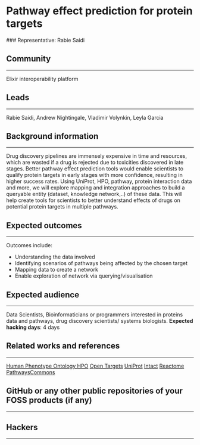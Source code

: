 # Pathway effect prediction for protein targets

### Representative: Rabie Saidi 

## Community
---

Elixir interoperability platform

## Leads
---
Rabie Saidi,
Andrew Nightingale,
Vladimir Volynkin,
Leyla Garcia 

## Background information
---
Drug discovery pipelines are immensely expensive in time and resources, which are wasted if a drug is rejected due to toxicities discovered in late stages. Better pathway effect prediction tools would enable scientists to qualify protein targets in early stages with more confidence, resulting in higher success rates. Using UniProt, HPO, pathway, protein interaction data and more, we will explore mapping and integration approaches to build a queryable entity (dataset, knowledge network,..) of these data. This will help create tools for scientists to better understand effects of drugs on potential protein targets in multiple pathways.

## Expected outcomes
---

Outcomes include:
- Understanding the data involved
- Identifying scenarios of pathways being affected by the chosen target
- Mapping data to create a network
- Enable exploration of network via querying/visualisation

## Expected audience
---

Data Scientists, Bioinformaticians or programmers interested in proteins data and pathways, drug discovery scientists/ systems biologists.
**Expected hacking days**: 4 days

## Related works and references
---

[Human Phenotype Ontology HPO](https://hpo.jax.org)
[Open Targets](https://www.opentargets.org/)
[UniProt](https://www.uniprot.org/)
[Intact](https://www.ebi.ac.uk/intact)
[Reactome](https://www.reactome.org/)
[PathwaysCommons](http://www.pathwaycommons.org)

## GitHub or any other public repositories of your FOSS products (if any)
---



## Hackers
---

